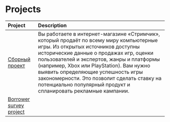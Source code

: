 # Projects


| Project | Description | 
| :---------------------| :-------------------|
| [Сборный проект](https://nbviewer.jupyter.org/github/Danilov-Egor/Portfolio/blob/master/Videogames/yandex_sbornyy_project.ipynb) | Вы работаете в интернет-магазине «Стримчик», который продаёт по всему миру компьютерные игры. Из открытых источников доступны исторические данные о продажах игр, оценки пользователей и экспертов, жанры и платформы (например, Xbox или PlayStation). Вам нужно выявить определяющие успешность игры закономерности. Это позволит сделать ставку на потенциально популярный продукт и спланировать рекламные кампании.|
| [Borrower survey project](vdvddvs) | 
